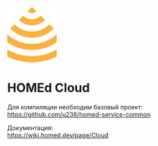 ![HOMEd Cloud](.github/logo.png)

# HOMEd Cloud

Для компиляции необходим базовый проект:\
https://github.com/u236/homed-service-common

Документация:\
https://wiki.homed.dev/page/Cloud
